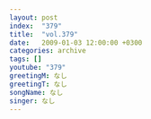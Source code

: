 ```yaml
---
layout: post
index:  "379"
title:  "vol.379"
date:   2009-01-03 12:00:00 +0300
categories: archive
tags: []
youtube: "379"
greetingM: なし
greetingT: なし
songName: なし
singer: なし
---
```

